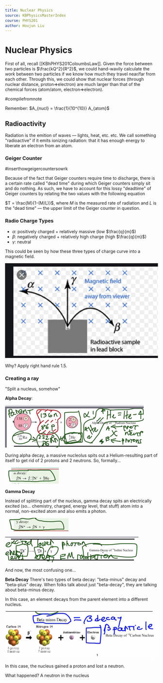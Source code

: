 ```yaml
---
title: Nuclear Physics
source: KBPhysicsMasterIndex
course: PHYS201
author: Houjun Liu
---
```


# Nuclear Physics
First of all, recall [[KBhPHYS201ColoumbsLaw]]. Given the force between two particles is $\frac{kQ^2}{R^2}$, we could hand-wavily calculate the _work_ between two particles if we know how much they travel near/far from each other. Through this, we could show that nuclear forces (through nuclear distance, proton=>electron) are much larger than that of the chemical forces (atom/atom, electron=>electron).

#compilefromnote

Remember: $A_{nucl} = \frac{1}{10^{10}} A_{atom}$

## Radioactivity
Radiation is the emition of waves — lights, heat, etc. etc. We call something "radioactive" if it emits ionizing radiation: that it has enough energy to liberate an electron from an atom.

### Geiger Counter
#inserthowgeigercountersowrk

Because of the fact that Geiger counters require time to discharge, there is a certain rate called "dead time" during which Geiger counters simply sit and do nothing. As such, we have to account for this lossy "deadtime" of Geiger counters by relating the two values with the following equation

$T = \frac{M}{1-(M/L)}$, where $M$ is the measured rate of radiation and $L$ is the "dead time" — the upper limit of the Geiger counter in question.

### Radio Charge Types

- $\alpha$: positively charged + relatively massive (low $\frac{q}{m}$)
- $\beta$: negatively charged + relatively high charge (high $\frac{q}{m}$)
- $\gamma$: neutral

This could be seen by how these three types of charge curve into a magnetic field.

![Different charges in a magnetic field](alphabetagamma.png)

Why? Apply right hand rule 1.5.


### Creating a ray
"Split a nucleus, somehow"

**Alpha Decay**:

![](alphadecay.png)

During alpha decay, a massive nucleolus spits out a Helium-resulting part of itself to get rid of 2 protons and 2 neutrons. So, formally... 

![](alphadecaybetter.png)

**Gamma Decay**

Instead of splitting part of the nucleus, gamma decay spits an electrically excited (so... chemistry, charged, energy level, that stuff) atom into a normal, non-excited atom and also emits a photon.

![](gammadecaybetter.png)

![](gammadecay.png)

And now, the most confusing one...

**Beta Decay**
There's two types of beta decay: "beta-minus" decay and "beta-plus" decay. When folks talk about just "beta-decay", they are talking about beta-minus decay.

In this case, an element decays from the parent element into a different nucleus.

![](betaminusdecay.png)

In this case, the nucleus gained a proton and lost a neutron. 

What happened? A neutron in the nucleus



